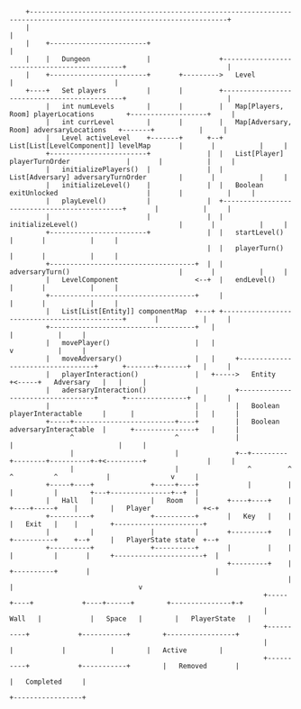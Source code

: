 <pre><code>
    +-----------------------------------------------------------------------------------------------------------------------+
    |                                                                                                                       |
    |    +------------------------+                                                                                         |
    |    |   Dungeon              |                 +---------------------------------------------+                         |
    |    +------------------------+       +--------->   Level                                     |                         |
    +----+   Set players          |       |         +---------------------------------------------+                         |
         |   int numLevels        |       |         |   Map[Players, Room] playerLocations        +-------------------+     |
         |   int currLevel        |       |         |   Map[Adversary, Room] adversaryLocations   +-------+           |     |
         |   Level activeLevel    +-------+      +--+   List[List[LevelComponent]] levelMap       |       |           |     |
         +------------------------+              |  |   List[Player] playerTurnOrder              |       |           |     |
         |   initializePlayers()  |              |  |   List[Adversary] adversaryTurnOrder        |       |           |     |
         |   initializeLevel()    |              |  |   Boolean exitUnlocked                      |       |           |     |
         |   playLevel()          |              |  +---------------------------------------------+       |           |     |
         |                        |              |  |   initializeLevel()                         |       |           |     |
         +------------------------+              |  |   startLevel()                              |       |           |     |
                                                 |  |   playerTurn()                              |       |           |     |
         +------------------------------------+  |  |   adversaryTurn()                           |       |           |     |
         |   LevelComponent                   <--+  |   endLevel()                                |       |           |     |
         +------------------------------------+     |                                             |       |           |     |
         |   List[List[Entity]] componentMap  +---+ +---------------------------------------------+       |           |     |
         +------------------------------------+   |                                                       |           |     |
         |   movePlayer()                     |   |                                                       v           |     |
         |   moveAdversary()                  |   |     +----------------------------------+      +-------+-------+   |     |
         |   playerInteraction()              |   +----->   Entity                         +<-----+   Adversary   |   |     |
         |   adersaryInteraction()            |         +----------------------------------+      +---------------+   |     |
         |                                    |         |   Boolean playerInteractable     |      |               |   |     |
         +-----+-------------------------+----+         |   Boolean adversaryInteractable  |      +---------------+   |     |
               ^                         ^              |                                  |                          |     |
               |                         |              +--+---------+--------+----------+-+<---------+               |     |
               |                         |                 ^         ^        ^          ^            |               v     |
         +-----+----+              +-----+----+            |         |        |          |        +---+---------------+--+  |
         |   Hall   |              |   Room   |       +----+----+    |   +----+-----+    |        |   Player             +<-+
         +----------+              +----------+       |   Key   |    |   |   Exit   |    |        +----------------------+
         |          |              |          |       +---------+    |   +----------+    +--+     |   PlayerState state  +--+
         +----------+              +----------+       |         |    |   |          |       |     +----------------------+  |
                                                      +---------+    |   +----------+       |                               |
                                                                     |                      |                               v
                                                               +-----+----+            +----+------+        +---------------+-+
                                                               |   Wall   |            |   Space   |        |   PlayerState   |
                                                               +----------+            +-----------+        +-----------------+
                                                               |          |            |           |        |   Active        |
                                                               +----------+            +-----------+        |   Removed       |
                                                                                                            |   Completed     |
                                                                                                            +-----------------+
</pre></code>
